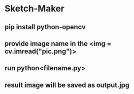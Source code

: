 # Sketch-Maker
## pip install python-opencv
## provide image name in the <img = cv.imread("pic.png")> 
## run python<filename.py>
## result image will be saved as output.jpg
